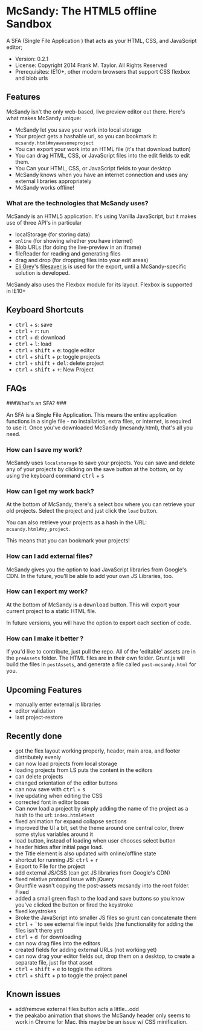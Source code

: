 # McSandy: The HTML5 offline Sandbox #

A SFA (Single File Application ) that acts as your HTML, CSS, and JavaScript editor;

 * Version: 0.2.1
 * License: Copyright 2014 Frank M. Taylor. All Rights Reserved
 * Prerequisites: IE10+, other modern browsers that support CSS flexbox and blob urls

## Features ##
McSandy isn't the only web-based, live preview editor out there. Here's what makes McSandy unique:
 
 + McSandy let you save your work into local storage
 + Your project gets a hashable url, so you can bookmark it: `mcsandy.html#myawesomeproject`
 + You can export your work into an HTML file (it's that download button)
 + You can drag HTML, CSS, or JavaScript files into the edit fields to edit them.
 + You Can your HTML, CSS, or JavaScript fields to your desktop
 + McSandy knows when you have an internet connection and uses any external libraries appropriately
 + McSandy works offline!

### What are the technologies that McSandy uses? ###
McSandy is an HTML5 application. It's using Vanilla JavaScript, but it makes use of three API's in particular
 + localStorage (for storing data)
 + `online` (for showing whether you have internet)
 + Blob URLs (for doing the live-preview in an iframe)
 + fileReader for reading and generating files
 + drag and drop (for dropping files into your edit areas)
 + [Eli Grey](http://eligrey.com/blog/post/saving-generated-files-on-the-client-side)'s [filesaver.js](https://github.com/eligrey/FileSaver.js) is used for the export, until a McSandy-specific solution is developed. 

McSandy also uses the Flexbox module for its layout. Flexbox is supported in IE10+ 

## Keyboard Shortcuts ##

 + <kbd>ctrl</kbd> + <kbd>s</kbd>: save
 + <kbd>ctrl</kbd> + <kbd>r</kbd>: run
 + <kbd>ctrl</kbd> + <kbd>d</kbd>: download
 + <kbd>ctrl</kbd> + <kbd>l</kbd>: load
 + <kbd>ctrl</kbd> + <kbd>shift</kbd> + <kbd>e</kbd>: toggle editor
 + <kbd>ctrl</kbd> + <kbd>shift</kbd> + <kbd>p</kbd>:  toggle projects
 + <kbd>ctrl</kbd> + <kbd>shift</kbd> + <kbd>del</kbd>:   delete project
 + <kbd>ctrl</kbd> + <kbd>shift</kbd> + <kbd>+</kbd>:  New Project

## FAQs ##
###What's an SFA? ###

An SFA is a Single File Application. This means the entire application functions in a single file - no installation, extra files, or internet, is required to use it. Once you've downloaded McSandy (mcsandy.html), that's all you need.


### How can I save my work? ###
McSandy uses `localstorage` to save your projects. You can save and delete any of your projects by clicking on the save button at the bottom, or by using the keyboard command <kbd>ctrl</kbd> + <kbd>s</kbd>

### How can I get my work back? ###
At the bottom of McSandy, there's a select box where you can retrieve your old projects. Select the project and just click the `load` button. 

You can also retrieve your projects as a hash in the URL: `mcsandy.html#my_project`. 

This means that you can bookmark your projects!

### How can I add external files? ###
McSandy gives you the option to load JavaScript libraries from Google's CDN. In the future, you'll be able to add your own JS Libraries, too. 

### How can I export my work? ###
At the bottom of McSandy is a <kbd>download</kbd> button. This will export your current project to a static HTML file. 

In future versions, you will have the option to export each section of code. 



### How can I make it better ?
If you'd like to contribute, just pull the repo. All of the 'editable' assets are in the `preAssets` folder. The HTML files are in their own folder.  Grunt.js will build the files in `postAssets`, and generate a file called `post-mcsandy.html` for you. 

## Upcoming Features ##
 + manually enter external js libraries
 + editor validation
 + last project-restore


## Recently done ##
 + got the flex layout working properly, header, main area, and footer distributely evenly
 + can now load projects from local storage
 + loading projects from LS puts the content in the editors
 + can delete projects
 + changed orientation of the editor buttons
 + can now save with <kbd>ctrl</kbd> + <kbd>s</kbd>
 + live updating when editing the CSS
 + corrected font in editor boxes
 + Can now load a project by simply adding the name of the project as a hash to the url: `index.html#test`
 + fixed animation for expand collapse sections
 + improved the UI a bit, set the theme around one central color, threw some stylus variables around it
 + load button, instead of loading when user chooses select button
 + header hides after initial page load. 
 + the Title element is also updated with online/offline state
 + shortcut for running JS: <kbd>ctrl</kbd> + <kbd>r</kbd>
 + Export to File for the project
 + add external JS/CSS (can get JS libraries from Google's CDN)
 + fixed relative protocol issue with jQuery
 + Gruntfile wasn't copying the post-assets mcsandy into the root folder. Fixed
 + added a small green flash to the load and save buttons so you know you've clicked the button or fired the keystroke
 + fixed keystrokes
 + Broke the JavaScript into smaller JS files so grunt can concatenate them
 + <kbd>ctrl</kbd> + <kbd>`</kbd>to see external file input fields (the functionality for adding the files isn't there yet)
 + <kbd>ctrl</kbd> + <kbd>d </kbd> for downloading
 + can now drag files into the editors
 + created fields for adding external URLs (not working yet)
 + can now drag your editor fields out, drop them on a desktop, to create a separate file, just for that asset
 + <kbd>ctrl</kbd> + <kbd>shift</kbd> + <kbd>e</kbd> to toggle the editors
 + <kbd>ctrl</kbd> + <kbd>shift</kbd> + <kbd>p</kbd> to toggle the project panel

## Known issues ##
 + add/remove external files button acts a little...odd
 + the peakabo animation that shows the McSandy header only seems to work in Chrome for Mac. this maybe be an issue w/ CSS minification.

 



 



	       
